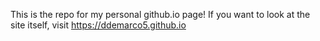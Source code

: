 This is the repo for my personal github.io page! If you want to look at the site itself, visit https://ddemarco5.github.io
